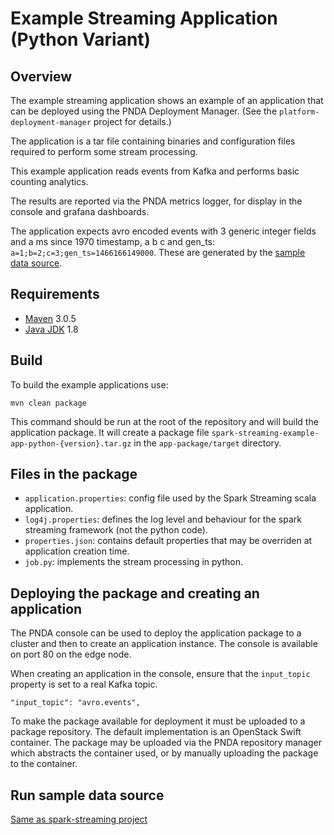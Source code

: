 # Example Streaming Application (Python Variant)

## Overview

The example streaming application shows an example of an application that can be deployed using the PNDA Deployment Manager. (See the `platform-deployment-manager` project for details.)

The application is a tar file containing binaries and configuration files required to perform some stream processing. 

This example application reads events from Kafka and performs basic counting analytics.

The results are reported via the PNDA metrics logger, for display in the console and grafana dashboards.

The application expects avro encoded events with 3 generic integer fields and a ms since 1970 timestamp, a b c and gen_ts:
```a=1;b=2;c=3;gen_ts=1466166149000```. These are generated by the [sample data source](#run-sample-data-source).

## Requirements

* [Maven](https://maven.apache.org/docs/3.0.5/release-notes.html) 3.0.5
* [Java JDK](https://docs.oracle.com/javase/8/docs/technotes/guides/install/install_overview.html) 1.8

## Build

To build the example applications use:

````
mvn clean package
````

This command should be run at the root of the repository and will build the application package. It will create a package file `spark-streaming-example-app-python-{version}.tar.gz` in the `app-package/target` directory.

## Files in the package

- `application.properties`: config file used by the Spark Streaming scala application.
- `log4j.properties`: defines the log level and behaviour for the spark streaming framework (not the python code).
- `properties.json`: contains default properties that may be overriden at application creation time.
- `job.py`: implements the stream processing in python.

## Deploying the package and creating an application

The PNDA console can be used to deploy the application package to a cluster and then to create an application instance. The console is available on port 80 on the edge node.

When creating an application in the console, ensure that the `input_topic` property is set to a real Kafka topic.

```
"input_topic": "avro.events",
``` 

To make the package available for deployment it must be uploaded to a package repository. The default implementation is an OpenStack Swift container. The package may be uploaded via the PNDA repository manager which abstracts the container used, or by manually uploading the package to the container.


## Run sample data source

[Same as spark-streaming project](../spark-streaming/README.md#run-sample-data-source)


